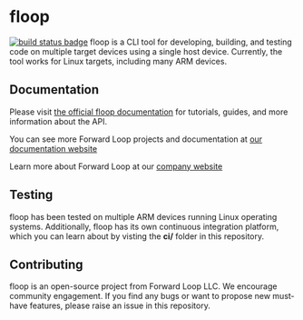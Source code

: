 # floop
[![build status badge](http://docs.forward-loop.com/floop-cli/ec2/status/status.png)](http://docs.forward-loop.com/floop-cli/ec2/status/log.txt)
floop is a CLI tool for developing, building, and testing code on multiple target devices using a single host device. Currently, the tool works for Linux targets, including many ARM devices.

## Documentation
Please visit [the official floop documentation](http://docs.forward-loop.com/floop-cli/master/index.html) for tutorials, guides, and more information about the API.

You can see more Forward Loop projects and documentation at [our documentation website](http://docs.forward-loop.com)

Learn more about Forward Loop at our [company website](http://forward-loop.com)

## Testing
floop has been tested on multiple ARM devices running Linux operating systems. Additionally, floop has its own continuous integration platform, which you can learn about by visting the **ci/** folder in this repository.

## Contributing
floop is an open-source project from Forward Loop LLC. We encourage community engagement. If you find any bugs or want to propose new must-have features, please raise an issue in this repository.
